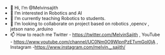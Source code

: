 - 👋 Hi, I’m @Melvinsajith
- 👀 I’m interested in Robotics and AI 
- 🌱 I’m currently teaching Robotics to students.
- 💞️ I’m looking to collaborate on project based on  robotics ,opencv , jetson nano ,arduino
- 📫 How to reach me 
Twitter   - https://twitter.com/MelvinSajith , 
YouTube   - https://www.youtube.com/channel/UC0Nm0O9WIpnPzETvmGoI0jA ,
Instagram -https://www.instagram.com/melvin._.sajith/


<!---
Melvinsajith/Melvinsajith is a ✨ special ✨ repository because its `README.md` (this file) appears on your GitHub profile.
You can click the Preview link to take a look at your changes.
--->
